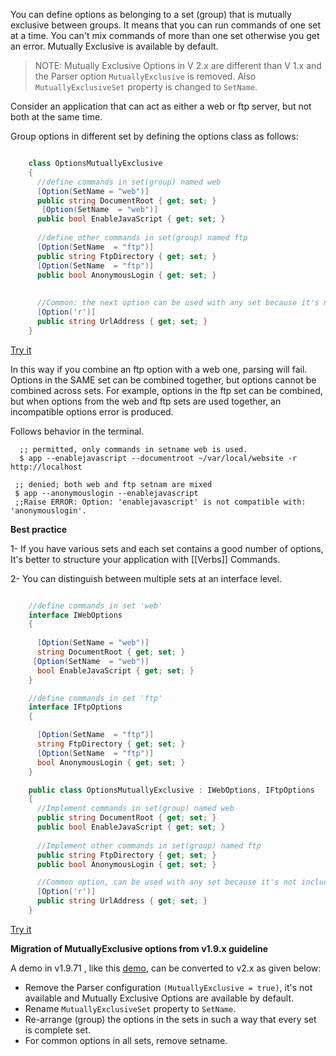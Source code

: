You can define options as belonging to a set (group) that is mutually exclusive between groups. It means that you can run commands of one set at a time.
You can't mix commands of more than one set otherwise you get an error.
Mutually Exclusive is available by default. 

> NOTE: Mutually Exclusive Options in V 2.x are  different than V 1.x and the Parser option `MutuallyExclusive` is removed. Also `MutuallyExclusiveSet` property is changed to `SetName`.

Consider an application that can act as either a web or ftp server, but not both at the same time.

Group options in different set by defining the options class as follows:

```csharp

	class OptionsMutuallyExclusive
	{
	  //define commands in set(group) named web
	  [Option(SetName = "web")]
	  public string DocumentRoot { get; set; }
	   [Option(SetName  = "web")]
	  public bool EnableJavaScript { get; set; } 
	  
	  //define other commands in set(group) named ftp
	  [Option(SetName  = "ftp")]
	  public string FtpDirectory { get; set; } 
	  [Option(SetName  = "ftp")]
	  public bool AnonymousLogin { get; set; }
	  
	 
	  //Common: the next option can be used with any set because it's not included in a set
	  [Option('r')]
	  public string UrlAddress { get; set; }
	}
```

[Try it](https://dotnetfiddle.net/MkfPKX)

In this way if you combine an ftp option with a web one, parsing will fail. Options in the SAME set can be combined together, but options cannot be combined across sets. For example, options in the ftp set can be combined, but when options from the web and ftp sets are used together, an incompatible options error is produced.


Follows behavior in the terminal.

      ;; permitted, only commands in setname web is used.
      $ app --enablejavascript --documentroot ~/var/local/website -r http://localhost

     ;; denied; both web and ftp setnam are mixed
     $ app --anonymouslogin --enablejavascript
     ;;Raise ERROR: Option: 'enablejavascript' is not compatible with: 'anonymouslogin'.
    

**Best practice**

1- If you have various sets and each set contains a good number of options, It's better to structure your application with [[Verbs]] Commands.

2- You can distinguish between multiple sets at an interface level.


```csharp

	//define commands in set 'web'
	interface IWebOptions
    {
       
      [Option(SetName = "web")]
      string DocumentRoot { get; set; }
     [Option(SetName  = "web")]
      bool EnableJavaScript { get; set; } 
    }

	//define commands in set 'ftp'
	interface IFtpOptions
    {

	  [Option(SetName  = "ftp")]
	  string FtpDirectory { get; set; } 
	  [Option(SetName  = "ftp")]
	  bool AnonymousLogin { get; set; }
    }

	public class OptionsMutuallyExclusive : IWebOptions, IFtpOptions
	{  
	  //Implement commands in set(group) named web	
	  public string DocumentRoot { get; set; }	  
	  public bool EnableJavaScript { get; set; } 
	  
	  //Implement other commands in set(group) named ftp	
	  public string FtpDirectory { get; set; } 	 
	  public bool AnonymousLogin { get; set; }

	  //Common option, can be used with any set because it's not included in a set
	  [Option('r')]
	  public string UrlAddress { get; set; }
	}
```

[Try it](https://dotnetfiddle.net/OkEgxC)

**Migration of MutuallyExclusive options from v1.9.x guideline**

 A demo in v1.9.71 , like this [demo](https://dotnetfiddle.net/OkEgxC), 
can be  converted to v2.x as given below:

- Remove the Parser configuration `(MutuallyExclusive = true)`, it's not available and Mutually Exclusive Options are available by default.
- Rename `MutuallyExclusiveSet`  property to `SetName`.
- Re-arrange (group) the options in the sets in such a way that every set is complete set.
-  For common options in all sets, remove setname.




